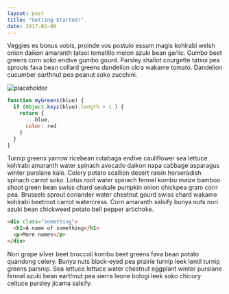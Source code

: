 ```yaml
---
layout: post
title: "Getting Started!"
date: 2017-03-06
---
```


Veggies es bonus vobis, proinde vos postulo essum magis kohlrabi welsh onion daikon amaranth tatsoi tomatillo melon azuki bean garlic. Gumbo beet greens corn soko endive gumbo gourd. Parsley shallot courgette tatsoi pea sprouts fava bean collard greens dandelion okra wakame tomato. Dandelion cucumber earthnut pea peanut soko zucchini.

![placeholder](https://images.unsplash.com/photo-1468793195345-d9d67818016d?dpr=1&auto=format&fit=crop&w=1500&h=994&q=80&cs=tinysrgb&crop=)

``` javascript
function myGreens(blue) {
  if (Object.keys(blue).length > 1 ) {
    return {
      ...blue,
      color: red
    }
  }
}
```

Turnip greens yarrow ricebean rutabaga endive cauliflower sea lettuce kohlrabi amaranth water spinach avocado daikon napa cabbage asparagus winter purslane kale. Celery potato scallion desert raisin horseradish spinach carrot soko. Lotus root water spinach fennel kombu maize bamboo shoot green bean swiss chard seakale pumpkin onion chickpea gram corn pea. Brussels sprout coriander water chestnut gourd swiss chard wakame kohlrabi beetroot carrot watercress. Corn amaranth salsify bunya nuts nori azuki bean chickweed potato bell pepper artichoke.

``` html
<div class="something">
  <h1>A name of something</h1>
  <p>More names</p>
</div>
```

Nori grape silver beet broccoli kombu beet greens fava bean potato quandong celery. Bunya nuts black-eyed pea prairie turnip leek lentil turnip greens parsnip. Sea lettuce lettuce water chestnut eggplant winter purslane fennel azuki bean earthnut pea sierra leone bologi leek soko chicory celtuce parsley jícama salsify.


